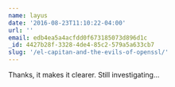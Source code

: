 ```yaml
---
name: layus
date: '2016-08-23T11:10:22-04:00'
url: ''
email: edb4ea5a4acfdd0f673185073d896d1c
_id: 4427b28f-3328-4de4-85c2-579a5a633cb7
slug: '/el-capitan-and-the-evils-of-openssl/'
---
```


Thanks, it makes it clearer. Still investigating...
